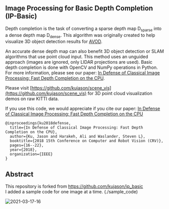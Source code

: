 ## Image Processing for Basic Depth Completion (IP-Basic)
Depth completion is the task of converting a sparse depth map D<sub>sparse</sub> into a dense depth map D<sub>dense</sub>. This algorithm was originally created to help visualize 3D object detection results for [AVOD](https://arxiv.org/abs/1712.02294).

An accurate dense depth map can also benefit 3D object detection or SLAM algorithms that use point cloud input. This method uses an unguided approach (images are ignored, only LIDAR projections are used). Basic depth completion is done with OpenCV and NumPy operations in Python. For more information, please see our paper: [In Defense of Classical Image Processing: Fast Depth Completion on the CPU](https://arxiv.org/abs/1802.00036).

Please visit [https://github.com/kujason/scene_vis](https://github.com/kujason/scene_vis) for 3D point cloud visualization demos on raw KITTI data.

If you use this code, we would appreciate if you cite our paper:
[In Defense of Classical Image Processing: Fast Depth Completion on the CPU](https://arxiv.org/abs/1802.00036)

```
@inproceedings{ku2018defense,
  title={In Defense of Classical Image Processing: Fast Depth Completion on the CPU},
  author={Ku, Jason and Harakeh, Ali and Waslander, Steven L},
  booktitle={2018 15th Conference on Computer and Robot Vision (CRV)},
  pages={16--22},
  year={2018},
  organization={IEEE}
}
```

## Abstract
This repository is forked from https://github.com/kujason/ip_basic \
I added a sample code for one image at a time. (./sample_code)

![2021-03-17-16](https://user-images.githubusercontent.com/47411597/111439963-38308b80-8749-11eb-9ca3-465d4a112c0e.png)

